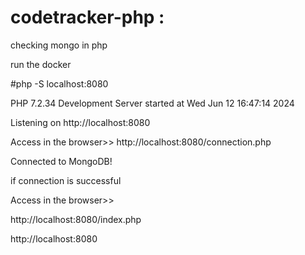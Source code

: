 # codetracker-php :
checking mongo in php

run the docker

#php -S localhost:8080 


PHP 7.2.34 Development Server started at Wed Jun 12 16:47:14 2024

Listening on http://localhost:8080


Access in the browser>> http://localhost:8080/connection.php


Connected to MongoDB!


if connection is successful 

Access in the browser>> 

http://localhost:8080/index.php 


http://localhost:8080
